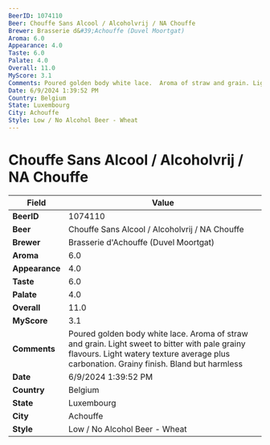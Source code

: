 ```yaml
---
BeerID: 1074110
Beer: Chouffe Sans Alcool / Alcoholvrij / NA Chouffe
Brewer: Brasserie d&#39;Achouffe (Duvel Moortgat)
Aroma: 6.0
Appearance: 4.0
Taste: 6.0
Palate: 4.0
Overall: 11.0
MyScore: 3.1
Comments: Poured golden body white lace.  Aroma of straw and grain. Light sweet to bitter with pale grainy flavours.  Light watery texture average plus  carbonation.  Grainy finish.  Bland but harmless
Date: 6/9/2024 1:39:52 PM
Country: Belgium
State: Luxembourg
City: Achouffe
Style: Low / No Alcohol Beer - Wheat
---
```


# Chouffe Sans Alcool / Alcoholvrij / NA Chouffe

| Field         | Value |
|---------------|-------|
| **BeerID** | 1074110 |
| **Beer** | Chouffe Sans Alcool / Alcoholvrij / NA Chouffe |
| **Brewer** | Brasserie d&#39;Achouffe (Duvel Moortgat) |
| **Aroma** | 6.0 |
| **Appearance** | 4.0 |
| **Taste** | 6.0 |
| **Palate** | 4.0 |
| **Overall** | 11.0 |
| **MyScore** | 3.1 |
| **Comments** | Poured golden body white lace.  Aroma of straw and grain. Light sweet to bitter with pale grainy flavours.  Light watery texture average plus  carbonation.  Grainy finish.  Bland but harmless  |
| **Date** | 6/9/2024 1:39:52 PM |
| **Country** | Belgium |
| **State** | Luxembourg |
| **City** | Achouffe |
| **Style** | Low / No Alcohol Beer - Wheat |
